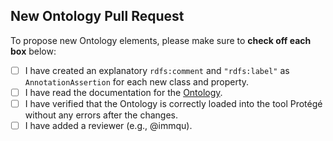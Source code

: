 ## New Ontology Pull Request

To propose new Ontology elements, please make sure to **check off each box** below:

- [ ] I have created an explanatory `rdfs:comment` and `"rdfs:label"` as `AnnotationAssertion` for each new class and property.
- [ ] I have read the documentation for the [Ontology](ontology/README.md).
- [ ] I have verified that the Ontology is correctly loaded into the tool Protégé without any errors after the changes.
- [ ] I have added a reviewer (e.g., @immqu).
